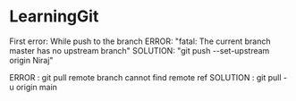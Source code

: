 # LearningGit

First error: While push to the branch
ERROR: "fatal: The current branch master has no upstream branch"
SOLUTION: "git push --set-upstream origin Niraj"


ERROR : git pull remote branch cannot find remote ref
SOLUTION : git pull -u origin main 
